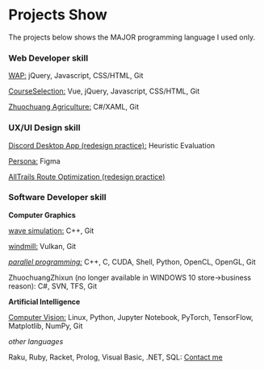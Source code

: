 # Projects Show

The projects below shows the MAJOR programming language I used only. 

### Web Developer skill

[WAP:](https://mo.sci99.com) jQuery, Javascript, CSS/HTML, Git

[CourseSelection:](https://github.com/osuyuanqi/CS565/tree/master/JS%20practice) Vue, jQuery, Javascript, CSS/HTML, Git

[Zhuochuang Agriculture:](https://bit.ly/3osi9tc) C#/XAML, Git

### UX/UI Design skill

[Discord Desktop App (redesign practice):](https://github.com/osuyuanqi/CS565/blob/master/565HW2_HeuEval.pdf) Heuristic Evaluation

[Persona:](https://github.com/osuyuanqi/CS565/blob/master/Persona.pdf) Figma

[AllTrails Route Optimization (redesign practice)](https://github.com/osuyuanqi/CS565/blob/master/Project%207.%20FInal%20Report.pdf)

### Software Developer skill

**Computer Graphics**

[wave simulation:](https://media.oregonstate.edu/media/t/1_691hlz8u) C++, Git

[windmill:](https://media.oregonstate.edu/media/t/0_vfdrmvbe) Vulkan, Git

*[parallel programming:](https://github.com/osuyuanqi/CS575)* C++, C, CUDA, Shell, Python, OpenCL, OpenGL, Git

ZhuochuangZhixun (no longer available in WINDOWS 10 store->business reason): C#, SVN, TFS, Git

**Artificial Intelligence**

[Computer Vision:](https://github.com/osuyuanqi/CS537) Linux, Python, Jupyter Notebook, PyTorch, TensorFlow, Matplotlib, NumPy, Git

*other languages*

Raku, Ruby, Racket, Prolog, Visual Basic, .NET, SQL: [Contact me](mailto:yuanqingxiao@gmail.com)
